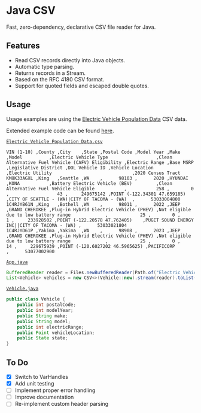 # Java CSV

Fast, zero-dependency, declarative CSV file reader for Java.

## Features

- Read CSV records directly into Java objects.
- Automatic type parsing.
- Returns records in a Stream.
- Based on the RFC 4180 CSV format.
- Support for quoted fields and escaped double quotes.

## Usage

Usage examples are using the [Electric Vehicle Population Data](https://catalog.data.gov/dataset/electric-vehicle-population-data) CSV data.

Extended example code can be found [here](lib/src/example/).

[`Electric_Vehicle_Population_Data.csv`](lib/src/example/resources/Electric_Vehicle_Population_Data.csv)

```csv
VIN (1-10) ,County ,City    ,State ,Postal Code ,Model Year ,Make    ,Model          ,Electric Vehicle Type                  ,Clean Alternative Fuel Vehicle (CAFV) Eligibility ,Electric Range ,Base MSRP ,Legislative District ,DOL Vehicle ID ,Vehicle Location                ,Electric Utility                              ,2020 Census Tract
KM8K33AGXL ,King   ,Seattle ,WA    ,      98103 ,      2020 ,HYUNDAI ,KONA           ,Battery Electric Vehicle (BEV)         ,Clean Alternative Fuel Vehicle Eligible           ,           258 ,        0 ,                  43 ,     249675142 ,POINT (-122.34301 47.659185)    ,CITY OF SEATTLE - (WA)|CITY OF TACOMA - (WA)  ,      53033004800
1C4RJYB61N ,King   ,Bothell ,WA    ,      98011 ,      2022 ,JEEP    ,GRAND CHEROKEE ,Plug-in Hybrid Electric Vehicle (PHEV) ,Not eligible due to low battery range             ,            25 ,        0 ,                   1 ,     233928502 ,POINT (-122.20578 47.762405)    ,PUGET SOUND ENERGY INC||CITY OF TACOMA - (WA) ,      53033021804
1C4RJYD61P ,Yakima ,Yakima  ,WA    ,      98908 ,      2023 ,JEEP    ,GRAND CHEROKEE ,Plug-in Hybrid Electric Vehicle (PHEV) ,Not eligible due to low battery range             ,            25 ,        0 ,                  14 ,     229675939 ,POINT (-120.6027202 46.5965625) ,PACIFICORP                                    ,      53077002900
```
[`App.java`](lib/src/example/java/App.java)

```java
BufferedReader reader = Files.newBufferedReader(Path.of("Electric_Vehicle_Population_Data.csv"));
List<Vehicle> vehicles = new CSV<>(Vehicle::new).stream(reader).toList();
```


[`Vehicle.java`](lib/src/example/java/Vehicle.java)

```java
public class Vehicle {
    public int postalCode;
    public int modelYear;
    public String make;
    public String model;
    public int electricRange;
    public Point vehicleLocation;
    public State state;
}
```

## To Do

- [x] Switch to VarHandles
- [x] Add unit testing
- [ ] Implement proper error handling
- [ ] Improve documentation
- [ ] Re-implement custom header parsing